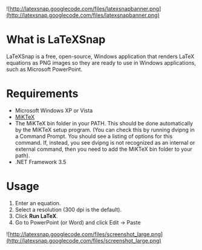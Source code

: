 ![http://latexsnap.googlecode.com/files/latexsnapbanner.png](http://latexsnap.googlecode.com/files/latexsnapbanner.png)

# What is LaTeXSnap #

LaTeXSnap is a free, open-source, Windows application that renders LaTeX equations as PNG images so they are ready to use in Windows applications, such as Microsoft PowerPoint.

# Requirements #

  * Microsoft Windows XP or Vista
  * [MiKTeX](http://mixtex.org)
  * The MiKTeX bin folder in your PATH. This should be done automatically by the MiKTeX setup program. (You can check this by running dvipng in a Command Prompt. You should see a listing of options for this command. If, instead, you see dvipng is not recognized as an internal or external command, then you need to add the MiKTeX bin folder to your path).
  * .NET Framework 3.5

# Usage #
  1. Enter an equation.
  1. Select a resolution (300 dpi is the default).
  1. Click **Run LaTeX**.
  1. Go to PowerPoint (or Word) and click Edit -> Paste

![http://latexsnap.googlecode.com/files/screenshot_large.png](http://latexsnap.googlecode.com/files/screenshot_large.png)
